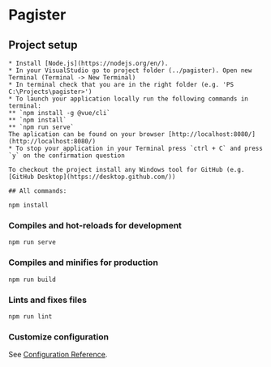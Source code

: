 # Pagister

## Project setup
```
* Install [Node.js](https://nodejs.org/en/).
* In your VisualStudio go to project folder (../pagister). Open new Terminal (Terminal -> New Terminal)
* In terminal check that you are in the right folder (e.g. 'PS C:\Projects\pagister>')
* To launch your application locally run the following commands in terminal:
** `npm install -g @vue/cli`
** `npm install`
** `npm run serve`
The aplication can be found on your browser [http://localhost:8080/](http://localhost:8080/)
* To stop your application in your Terminal press `ctrl + C` and press `y` on the confirmation question

To checkout the project install any Windows tool for GitHub (e.g. [GitHub Desktop](https://desktop.github.com/))

## All commands:

npm install
```

### Compiles and hot-reloads for development
```
npm run serve
```

### Compiles and minifies for production
```
npm run build
```

### Lints and fixes files
```
npm run lint
```

### Customize configuration
See [Configuration Reference](https://cli.vuejs.org/config/).
